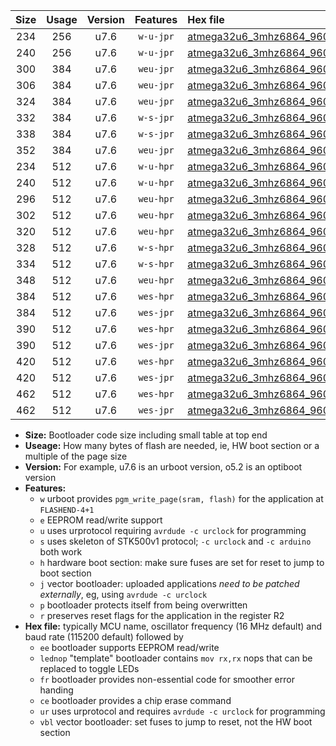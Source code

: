 |Size|Usage|Version|Features|Hex file|
|:-:|:-:|:-:|:-:|:--|
|234|256|u7.6|`w-u-jpr`|[atmega32u6_3mhz6864_9600bps_ur_vbl.hex](https://raw.githubusercontent.com/stefanrueger/urboot/main/atmega32u6_3mhz6864_9600bps_ur_vbl.hex)|
|240|256|u7.6|`w-u-jpr`|[atmega32u6_3mhz6864_9600bps_lednop_ur_vbl.hex](https://raw.githubusercontent.com/stefanrueger/urboot/main/atmega32u6_3mhz6864_9600bps_lednop_ur_vbl.hex)|
|300|384|u7.6|`weu-jpr`|[atmega32u6_3mhz6864_9600bps_ee_ur_vbl.hex](https://raw.githubusercontent.com/stefanrueger/urboot/main/atmega32u6_3mhz6864_9600bps_ee_ur_vbl.hex)|
|306|384|u7.6|`weu-jpr`|[atmega32u6_3mhz6864_9600bps_ee_lednop_ur_vbl.hex](https://raw.githubusercontent.com/stefanrueger/urboot/main/atmega32u6_3mhz6864_9600bps_ee_lednop_ur_vbl.hex)|
|324|384|u7.6|`weu-jpr`|[atmega32u6_3mhz6864_9600bps_ee_lednop_fr_ur_vbl.hex](https://raw.githubusercontent.com/stefanrueger/urboot/main/atmega32u6_3mhz6864_9600bps_ee_lednop_fr_ur_vbl.hex)|
|332|384|u7.6|`w-s-jpr`|[atmega32u6_3mhz6864_9600bps_vbl.hex](https://raw.githubusercontent.com/stefanrueger/urboot/main/atmega32u6_3mhz6864_9600bps_vbl.hex)|
|338|384|u7.6|`w-s-jpr`|[atmega32u6_3mhz6864_9600bps_lednop_vbl.hex](https://raw.githubusercontent.com/stefanrueger/urboot/main/atmega32u6_3mhz6864_9600bps_lednop_vbl.hex)|
|352|384|u7.6|`weu-jpr`|[atmega32u6_3mhz6864_9600bps_ee_lednop_fr_ce_ur_vbl.hex](https://raw.githubusercontent.com/stefanrueger/urboot/main/atmega32u6_3mhz6864_9600bps_ee_lednop_fr_ce_ur_vbl.hex)|
|234|512|u7.6|`w-u-hpr`|[atmega32u6_3mhz6864_9600bps_ur.hex](https://raw.githubusercontent.com/stefanrueger/urboot/main/atmega32u6_3mhz6864_9600bps_ur.hex)|
|240|512|u7.6|`w-u-hpr`|[atmega32u6_3mhz6864_9600bps_lednop_ur.hex](https://raw.githubusercontent.com/stefanrueger/urboot/main/atmega32u6_3mhz6864_9600bps_lednop_ur.hex)|
|296|512|u7.6|`weu-hpr`|[atmega32u6_3mhz6864_9600bps_ee_ur.hex](https://raw.githubusercontent.com/stefanrueger/urboot/main/atmega32u6_3mhz6864_9600bps_ee_ur.hex)|
|302|512|u7.6|`weu-hpr`|[atmega32u6_3mhz6864_9600bps_ee_lednop_ur.hex](https://raw.githubusercontent.com/stefanrueger/urboot/main/atmega32u6_3mhz6864_9600bps_ee_lednop_ur.hex)|
|320|512|u7.6|`weu-hpr`|[atmega32u6_3mhz6864_9600bps_ee_lednop_fr_ur.hex](https://raw.githubusercontent.com/stefanrueger/urboot/main/atmega32u6_3mhz6864_9600bps_ee_lednop_fr_ur.hex)|
|328|512|u7.6|`w-s-hpr`|[atmega32u6_3mhz6864_9600bps.hex](https://raw.githubusercontent.com/stefanrueger/urboot/main/atmega32u6_3mhz6864_9600bps.hex)|
|334|512|u7.6|`w-s-hpr`|[atmega32u6_3mhz6864_9600bps_lednop.hex](https://raw.githubusercontent.com/stefanrueger/urboot/main/atmega32u6_3mhz6864_9600bps_lednop.hex)|
|348|512|u7.6|`weu-hpr`|[atmega32u6_3mhz6864_9600bps_ee_lednop_fr_ce_ur.hex](https://raw.githubusercontent.com/stefanrueger/urboot/main/atmega32u6_3mhz6864_9600bps_ee_lednop_fr_ce_ur.hex)|
|384|512|u7.6|`wes-hpr`|[atmega32u6_3mhz6864_9600bps_ee.hex](https://raw.githubusercontent.com/stefanrueger/urboot/main/atmega32u6_3mhz6864_9600bps_ee.hex)|
|384|512|u7.6|`wes-jpr`|[atmega32u6_3mhz6864_9600bps_ee_vbl.hex](https://raw.githubusercontent.com/stefanrueger/urboot/main/atmega32u6_3mhz6864_9600bps_ee_vbl.hex)|
|390|512|u7.6|`wes-hpr`|[atmega32u6_3mhz6864_9600bps_ee_lednop.hex](https://raw.githubusercontent.com/stefanrueger/urboot/main/atmega32u6_3mhz6864_9600bps_ee_lednop.hex)|
|390|512|u7.6|`wes-jpr`|[atmega32u6_3mhz6864_9600bps_ee_lednop_vbl.hex](https://raw.githubusercontent.com/stefanrueger/urboot/main/atmega32u6_3mhz6864_9600bps_ee_lednop_vbl.hex)|
|420|512|u7.6|`wes-hpr`|[atmega32u6_3mhz6864_9600bps_ee_lednop_fr.hex](https://raw.githubusercontent.com/stefanrueger/urboot/main/atmega32u6_3mhz6864_9600bps_ee_lednop_fr.hex)|
|420|512|u7.6|`wes-jpr`|[atmega32u6_3mhz6864_9600bps_ee_lednop_fr_vbl.hex](https://raw.githubusercontent.com/stefanrueger/urboot/main/atmega32u6_3mhz6864_9600bps_ee_lednop_fr_vbl.hex)|
|462|512|u7.6|`wes-hpr`|[atmega32u6_3mhz6864_9600bps_ee_lednop_fr_ce.hex](https://raw.githubusercontent.com/stefanrueger/urboot/main/atmega32u6_3mhz6864_9600bps_ee_lednop_fr_ce.hex)|
|462|512|u7.6|`wes-jpr`|[atmega32u6_3mhz6864_9600bps_ee_lednop_fr_ce_vbl.hex](https://raw.githubusercontent.com/stefanrueger/urboot/main/atmega32u6_3mhz6864_9600bps_ee_lednop_fr_ce_vbl.hex)|

- **Size:** Bootloader code size including small table at top end
- **Useage:** How many bytes of flash are needed, ie, HW boot section or a multiple of the page size
- **Version:** For example, u7.6 is an urboot version, o5.2 is an optiboot version
- **Features:**
  + `w` urboot provides `pgm_write_page(sram, flash)` for the application at `FLASHEND-4+1`
  + `e` EEPROM read/write support
  + `u` uses urprotocol requiring `avrdude -c urclock` for programming
  + `s` uses skeleton of STK500v1 protocol; `-c urclock` and `-c arduino` both work
  + `h` hardware boot section: make sure fuses are set for reset to jump to boot section
  + `j` vector bootloader: uploaded applications *need to be patched externally*, eg, using `avrdude -c urclock`
  + `p` bootloader protects itself from being overwritten
  + `r` preserves reset flags for the application in the register R2
- **Hex file:** typically MCU name, oscillator frequency (16 MHz default) and baud rate (115200 default) followed by
  + `ee` bootloader supports EEPROM read/write
  + `lednop` "template" bootloader contains `mov rx,rx` nops that can be replaced to toggle LEDs
  + `fr` bootloader provides non-essential code for smoother error handing
  + `ce` bootloader provides a chip erase command
  + `ur` uses urprotocol and requires `avrdude -c urclock` for programming
  + `vbl` vector bootloader: set fuses to jump to reset, not the HW boot section
